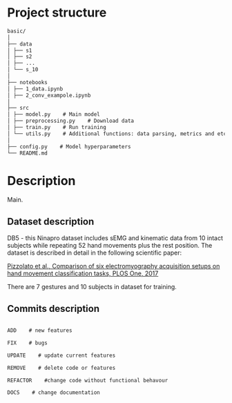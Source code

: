 # Project structure

```markdown
basic/
│
├── data
│ ├── s1
│ ├── s2
│ ├── ...
│ └── s_10
│
├── notebooks
│ ├── 1_data.ipynb
│ ├── 2_conv_exampole.ipynb
│
├── src
│ ├── model.py    # Main model
│ ├── preprocessing.py    # Download data 
│ ├── train.py    # Run training
│ └── utils.py    # Additional functions: data parsing, metrics and etc.
│
├── config.py    # Model hyperparameters
└── README.md
```

# Description

Main.

## Dataset description

DB5 - this Ninapro dataset includes sEMG and kinematic data from 10 intact subjects while repeating 52 hand movements plus the rest position.
The dataset is described in detail in the following scientific paper:

[Pizzolato et al., Comparison of six electromyography acquisition setups on hand movement classification tasks, PLOS One, 2017](https://pubmed.ncbi.nlm.nih.gov/29023548/)

There are 7 gestures and 10 subjects in dataset for training.

## Commits description

```markdown

ADD    # new features

FIX    # bugs

UPDATE    # update current features

REMOVE    # delete code or features

REFACTOR    #change code without functional behavour

DOCS    # change documentation

```
